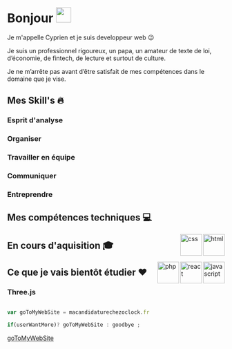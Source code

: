 # Bonjour <img src="https://user-images.githubusercontent.com/94997340/163552023-879f6f4d-2445-452c-8172-eeaa3addc405.gif" width="35">


Je m'appelle Cyprien et je suis developpeur web :wink:

Je suis  un professionnel rigoureux, un papa, un amateur de texte de loi, d’économie, de fintech, de lecture et surtout de culture.

Je ne m’arrête pas avant d’être satisfait de mes compétences dans le domaine que je vise.





## Mes Skill's :fire:

 ### Esprit d'analyse
 ### Organiser
 ### Travailler en équipe
 ### Communiquer
 ### Entreprendre

## Mes compétences techniques :computer:



<img align="right" alt="html" src="https://user-images.githubusercontent.com/94997340/163558998-28322c35-33fa-4845-9a33-9b02a395d280.svg" width="50" />       <img align="right" alt="css" src="https://user-images.githubusercontent.com/94997340/163559017-c878d216-2bf5-4380-9e13-3edf5ed29f1f.svg" width="50" />




## En cours d'aquisition :mortar_board:
<img align="right" alt="javascript" src="https://user-images.githubusercontent.com/94997340/163558960-9a601152-4391-436f-9e03-c3b4f2a194e8.svg" width="50" />     <img align="right" alt="react" src="https://user-images.githubusercontent.com/94997340/163558983-049646d4-04fc-4d42-bdfd-9c27aa13a540.svg" width="50" />     <img align="right" alt="php" src="https://user-images.githubusercontent.com/94997340/163558952-f29088a9-6f18-4612-9b73-2a9a75a075dd.svg" width="50" />


## Ce que je vais bientôt étudier :heart:



### Three.js




```javascript

var goToMyWebSite = macandidaturechezoclock.fr

if(userWantMore)? goToMyWebSite : goodbye ;
```
[goToMyWebSite](https://macandidaturechezoclock.fr)
